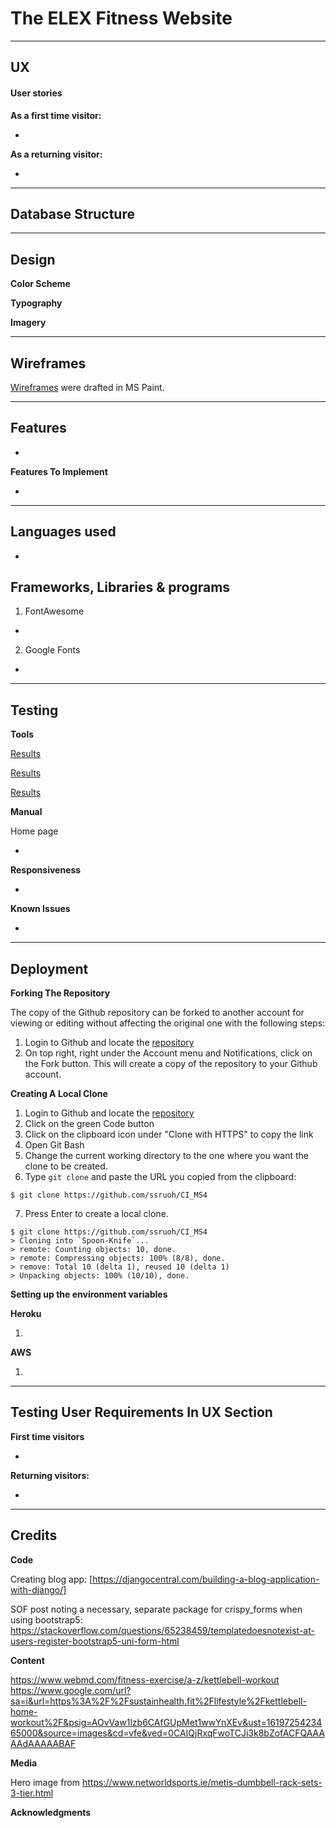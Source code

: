 # The ELEX Fitness Website

** **

## UX

#### User stories
**As a first time visitor:**

* 

**As a returning visitor:**

* 

** **

## Database Structure

** **

## Design

**Color Scheme**



**Typography**



**Imagery**



** **

## Wireframes

[Wireframes]() 
were drafted in MS Paint.

** **

## Features

* 

**Features To Implement**

* 

** **

## Languages used

* 

## Frameworks, Libraries & programs

1. FontAwesome
* 
2. Google Fonts
* 

** **

## Testing

**Tools**

[Results]()

[Results]()

[Results]()

**Manual**

Home page

* 

**Responsiveness**

* 

**Known Issues**

* 

** **

## Deployment



**Forking The Repository**

The copy of the Github repository can be forked to another account for viewing or editing without affecting the original one with the following steps:

1. Login to Github and locate the [repository](https://github.com/ssruoh/CI_MS4)
2. On top right, right under the Account menu and Notifications, click on the Fork button. This will create a copy of the repository to your Github account.

**Creating A Local Clone**

1. Login to Github and locate the [repository](https://github.com/ssruoh/CI_MS4)
2. Click on the green Code button
3. Click on the clipboard icon under "Clone with HTTPS" to copy the link
4. Open Git Bash
5. Change the current working directory to the one where you want the clone to be created.
6. Type `git clone` and paste the URL you copied from the clipboard:

```
$ git clone https://github.com/ssruoh/CI_MS4
```

7. Press Enter to create a local clone.

```
$ git clone https://github.com/ssruoh/CI_MS4
> Cloning into `Spoon-Knife`...
> remote: Counting objects: 10, done.
> remote: Compressing objects: 100% (8/8), done.
> remove: Total 10 (delta 1), reused 10 (delta 1)
> Unpacking objects: 100% (10/10), done.
```

**Setting up the environment variables**

**Heroku**

1. 

**AWS**

1. 

** **

## Testing User Requirements In UX Section

**First time visitors**

> 
* 

**Returning visitors:**

> 
* 

** **

## Credits

**Code**

Creating blog app: [https://djangocentral.com/building-a-blog-application-with-django/]

SOF post noting a necessary, separate package for crispy_forms when using bootstrap5: https://stackoverflow.com/questions/65238459/templatedoesnotexist-at-users-register-bootstrap5-uni-form-html

**Content**

https://www.webmd.com/fitness-exercise/a-z/kettlebell-workout
https://www.google.com/url?sa=i&url=https%3A%2F%2Fsustainhealth.fit%2Flifestyle%2Fkettlebell-home-workout%2F&psig=AOvVaw1lzb6CAfGUpMet1wwYnXEv&ust=1619725423465000&source=images&cd=vfe&ved=0CAIQjRxqFwoTCJi3k8bZofACFQAAAAAdAAAAABAF

**Media**

Hero image from https://www.networldsports.ie/metis-dumbbell-rack-sets-3-tier.html

**Acknowledgments**
